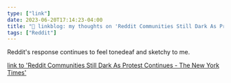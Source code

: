 ```yaml
---
type: ["link"]
date: 2023-06-20T17:14:23-04:00
title: "🔗 linkblog: my thoughts on 'Reddit Communities Still Dark As Protest Continues - The New York Times'"
tags: ["Reddit"]
---
```

Reddit's response continues to feel tonedeaf and sketchy to me.  
 

[link to 'Reddit Communities Still Dark As Protest Continues - The New York Times'](https://www.nytimes.com/2023/06/20/business/media/reddit-moderators-api-protest.html)
